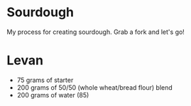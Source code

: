 # Sourdough
My process for creating sourdough. Grab a fork and let's go!


# Levan
  * 75 grams of starter
  * 200 grams of 50/50 (whole wheat/bread flour) blend
  * 200 grams of water (85)

